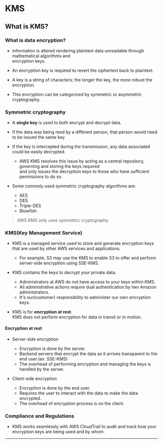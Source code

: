 # KMS

## What is KMS?

### What is data encryption?

- Information is altered rendering plaintext data unreadable through mathematical algorithms and  
  encryption keys.

- An encryption key is required to revert the ciphertext back to plaintext.

- A key is a string of characters; the longer the key, the more robust the encryption.

- This encryption can be categorized by symmetric or asymmetric cryptography.

### Symmetric cryptography

- A **single key** is used to both encrypt and decrypt data.

- If the data was being reed by a different person, that person would need to be issued the same key.

- If the key is intercepted during the transmission, any data associated could be easily decrypted.

  - AWS KMS resolves this issue by acting as a central repository, governing and storing the keys required  
    and only issues the decryption keys to those who have sufficient permissions to do so.

- Some commoly used symmetric cryptography algorithms are:
  - AES
  - DES
  - Triple-DES
  - Blowfish

> AWS KMS only uses symmetric cryptography.

### KMS(Key Management Service)

- KMS is a managed service used to store and generate encryption keys that are used by other AWS services and applications.

  - For example, S3 may use the KMS to enable S3 to offer and perform server-side encryption using SSE-KMS.

- KMS contains the keys to decrypt your private data.

  - Administrators at AWS do not have access to your keys within KMS.
  - All administrative actions require dual authentication by two Amazon administrators.
  - It's our(customer) responsibility to administer our own encryption keys.

- KMS is for **encryption at rest**.  
  KMS does not perform encryption for data in transit or in motion.

#### Encryption at rest

- Server-side encryption

  - Encryption is done by the server.
  - Backend servers that encrypt the data as it arrives transparent to the end user.(ex. SSE-KMS)
  - The overhead of performing encryption and managing the keys is handled by the server.

- Client-side encryption

  - Encryption is done by the end user.
  - Requires the user to interact with the data to make the data encrypted.
  - The overhead of encryption process is on the client.

### Compliance and Regulations

- KMS works seamlessly with AWS CloudTrail to audit and track how your encryption keys are being used and by whom.

---
